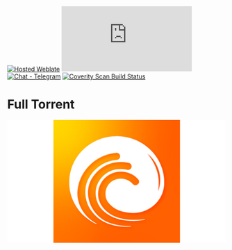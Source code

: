 [![Hosted Weblate](https://hosted.weblate.org/widgets/FullTorrent/-/svg-badge.svg)](https://hosted.weblate.org/engage/FullTorrent/)
[![Matrix Room](https://img.shields.io/matrix/FullTorrent:matrix.org?label=Matrix%20Room)](https://matrix.to/#FullTorrent:matrix.org)
[![Chat - Telegram](https://img.shields.io/badge/chat-Telegram-blue.svg)](https://t.me/FullTorrent)
[<img alt="Coverity Scan Build Status" src="https://scan.coverity.com/projects/14421/badge.svg">](https://scan.coverity.com/projects/proninyaroslav-FullTorrent)

Full Torrent
=====================

![FullTorrent](fastlane/metadata/android/en-US/images/featureGraphic.png)

[comment]: <> ([<img alt="Get it on F-Droid" height="80" src="https://tachibanagenerallaboratories.github.io/images/badges/F-Droid/get-it-on.png">]&#40;https://f-droid.org/app/org.proninyaroslav.FullTorrent&#41;)

[comment]: <> ([<img alt="Get it on AFH" height="80" src="https://tachibanagenerallaboratories.github.io/images/badges/Android%20File%20Host/android-file-host-badge.png">]&#40;https://www.androidfilehost.com/?w=files&flid=246723&#41;)

[comment]: <> ([<img alt="Get it on APKMirror" height="80" src="https://raw.githubusercontent.com/proninyaroslav/TachibanaGeneralLaboratories.github.io/master/images/badges/APKMirror/get-it-on-apkmirror.png">]&#40;https://www.apkmirror.com/apk/proninyaroslav/FullTorrent&#41;)

[comment]: <> ([<img alt="Get it on Aptoide" height="80" src="https://raw.githubusercontent.com/proninyaroslav/TachibanaGeneralLaboratories.github.io/master/images/badges/Aptoide/get-it-on-aptoide.png">]&#40;https://FullTorrent.en.aptoide.com/app&#41;)

[comment]: <> ([<img alt="Get it on Google Play" height="80" src="https://play.google.com/intl/en_us/badges/images/generic/en_badge_web_generic.png">]&#40;https://play.google.com/store/apps/details?id=org.proninyaroslav.FullTorrent&#41;)

[comment]: <> (**Mirror:** https://proninyaroslav.ru/mirror/FullTorrent/)

[comment]: <> (**Issues**: https://github.com/FDweb0/fulltorent1/issues)

[comment]: <> (Copylefted libre full-featured torrent client for Android.)

[comment]: <> ([Use, see, change and share]&#40;https://en.wikipedia.org/wiki/Free_software&#41;; [with all]&#40;https://en.wikipedia.org/wiki/Copyleft&#41;.)

[comment]: <> (## 📋 Features)

[comment]: <> (* BitTorrent 2.0 and WebTorrent support)

[comment]: <> (* Select which files to download)

[comment]: <> (* Move files while downloading)

[comment]: <> (* Auto-move downloaded files to another folder or external drive)

[comment]: <> (* Stream files, with sequential downloads)

[comment]: <> (* Android TV)

[comment]: <> (* Material design, dark and black theme, and tablet UI)

[comment]: <> (* Customisable network, battery, and UI settings, etc.)

[comment]: <> (* 35+ translations)

[comment]: <> (* Scheduling)

[comment]: <> (* Auto-downloading, with Atom/RSS manager)

[comment]: <> (* Create torrents, with many and big files)

[comment]: <> (* HTTP\S and magnet links)

[comment]: <> (* DHT, PeX, encryption, LSD, UPnP, NAT*PMP, µTP)

[comment]: <> (* IP filtering &#40;eMule dat and PeerGuardian&#41;)

[comment]: <> (* Supports proxy for trackers and peers)

[comment]: <> (* Based on [libtorrent4j]&#40;https://github.com/aldenml/libtorrent4j&#41;)

[comment]: <> (* And more)

[comment]: <> (## 🌍 Translations)

[comment]: <> (Help translate the app at [Hosted Weblate]&#40;https://hosted.weblate.org/engage/FullTorrent/&#41;)

[comment]: <> (![languages]&#40;https://hosted.weblate.org/widgets/FullTorrent/-/multi-auto.svg&#41;)

[comment]: <> (## Donations)

[comment]: <> (The development is 100% funded by heroic people like you. If you have problems with payment or you want to donate in another way, contact me at `proninyaroslav@mail.ru`. Thank you!)

[comment]: <> ( - **PayPal**: [![paypal]&#40;https://www.paypalobjects.com/en_US/i/btn/btn_donateCC_LG.gif&#41;]&#40;https://www.paypal.com/cgi-bin/webscr?cmd=_s-xclick&hosted_button_id=GWWYZSCKPAB2Q&#41;)

[comment]: <> ( - **Yandex Money &#40;YooMoney&#41;**: `410011738561939`)

[comment]: <> ( - **WebMoney**:)

[comment]: <> (     - **WMZ**: `Z335461926163`)

[comment]: <> (     - **WMR**: `R151579576467`)

[comment]: <> ( - **Amazon.com eGift Cards**: just choose your amount and type e-mail `proninyaroslav@mail.ru`)

[comment]: <> (in the gift card details https://smile.amazon.com/gp/product/B004LLIKVU/)

[comment]: <> ( - **Liberapay**: [![liberapay]&#40;https://liberapay.com/assets/widgets/donate.svg&#41;]&#40;https://liberapay.com/proninyaroslav/donate&#41;)

[comment]: <> ( - **Bitcoin**: `1Af9DgxtWvVp6bFiYQw2MeWtRzTXshRYpB`)

[comment]: <> ( - **Nano**: `nano_1jtaa1njf3pn66pi48uqbak3rpbn373px6xeugynwxm1yb5hyfb6ure15pyy`)

[comment]: <> ( - **Monero**: `48j4Mo7J7t51EeBf35Lpdmehmi9chUwzSXxHrnjpRJ6fPQafPWvSCdFafw3rA5ZRWievfYEDToNso8VppbJf2RVH9cdZmHa`)

[comment]: <> (## 🎉 Contributors)

[comment]: <> (Please see [CONTRIBUTING.md]&#40;CONTRIBUTING.md&#41;)

[comment]: <> (#### Developers)

[comment]: <> (* [Yaroslav Pronin]&#40;https://gitlab.com/proninyaroslav&#41;)

[comment]: <> (## Screenshots)

[comment]: <> (![phone]&#40;/art/screenshots/phone.png&#41; ![phone dark]&#40;/art/screenshots/phone_dark.png&#41; ![rss]&#40;/art/screenshots/rss.png&#41; ![create torrent]&#40;/art/screenshots/create_torrent.png&#41; ![session log]&#40;/art/screenshots/session_log.png&#41; ![tablet]&#40;/art/screenshots/tablet.png&#41;)

[comment]: <> (## 🔒 Privacy Policy)

[comment]: <> (Please see our [Privacy Policy]&#40;PRIVACY.md&#41;.)

[comment]: <> (## 📄 License)

[comment]: <> ([![Large GPLv3 logo with “Free as in Freedom”]&#40;https://www.gnu.org/graphics/gplv3-with-text-136x68.png&#41;]&#40;http://www.gnu.org/licenses/gpl-3.0.en.html&#41;)

[comment]: <> (    Copyright &#40;C&#41; 2016 Yaroslav Pronin <proninyaroslav@mail.ru>)

[comment]: <> (    This file is part of FullTorrent.)

[comment]: <> (    FullTorrent is free software: you can redistribute it and/or modify)

[comment]: <> (    it under the terms of the GNU General Public License as published by)

[comment]: <> (    the Free Software Foundation, either version 3 of the License, or)

[comment]: <> (    &#40;at your option&#41; any later version.)

[comment]: <> (    This program is distributed in the hope that it will be useful,)

[comment]: <> (    but WITHOUT ANY WARRANTY; without even the implied warranty of)

[comment]: <> (    MERCHANTABILITY or FITNESS FOR A PARTICULAR PURPOSE.  See the)

[comment]: <> (    GNU General Public License for more details.)

[comment]: <> (    You should have received a copy of the GNU General Public License)

[comment]: <> (    along with this program.  If not, see <http://www.gnu.org/licenses/>.)
